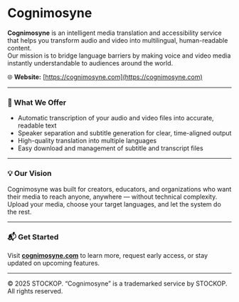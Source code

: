 # Cognimosyne

**Cognimosyne** is an intelligent media translation and accessibility service that helps you transform audio and video into multilingual, human-readable content.  
Our mission is to bridge language barriers by making voice and video media instantly understandable to audiences around the world.

🌐 **Website:** [https://cognimosyne.com](https://cognimosyne.com)

---

### 🚀 What We Offer
- Automatic transcription of your audio and video files into accurate, readable text  
- Speaker separation and subtitle generation for clear, time-aligned output  
- High-quality translation into multiple languages  
- Easy download and management of subtitle and transcript files  

---

### 💡 Our Vision
Cognimosyne was built for creators, educators, and organizations who want their media to reach anyone, anywhere — without technical complexity.  
Upload your media, choose your target languages, and let the system do the rest.

---

### 📬 Get Started
Visit **[cognimosyne.com](https://cognimosyne.com)** to learn more, request early access, or stay updated on upcoming features.

---

© 2025 STOCKOP. “Cognimosyne” is a trademarked service by STOCKOP.
All rights reserved.
